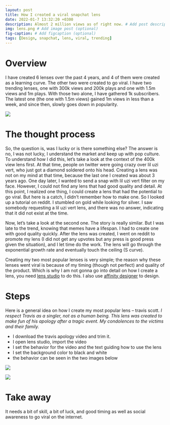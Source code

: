 ```yaml
---
layout: post
title: How I created a viral snapchat lens
date: 2022-01-7 13:32:20 +0300
description: Almost 2 million views as of right now. # Add post description (optional)
img: lens.png # Add image post (optional)
fig-caption: # Add figcaption (optional)
tags: [Design, snapchat, lens, viral, trending]
---
```


# Overview

I have created 6 lenses over the past 4 years, and 4 of them were created as a learning curve. The other two were created to go viral. I have two trending lenses, one with 300k views and 200k plays and one with 1.5m views and 1m plays. With those two alone, I have gathered 1k subscribers. The latest one (the one with 1.5m views) gained 1m views in less than a week, and since then, slowly goes down in popularity. 

![]({{site.baseurl}}/assets/img/info.png)

# The thought process 

So, the question is, was I lucky or is there something else? The answer is no, I was not lucky, I understand the market and keep up with pop culture. To understand how I did this, let’s take a look at the context of the 400k view lens first. At that time, people on twitter were going crazy over lil uzi vert, who just got a diamond soldered onto his head. Creating a lens was not on my mind at that time, because the last one I created was about 3 years ago. One day later, I wanted to send a snap with lil uzi vert filter on my face. However, I could not find any lens that had good quality and detail. At this point, I realized one thing, I could create a lens that had the potential to go viral. But here is a catch, I didn’t remember how to make one. So I looked up a tutorial on reddit. I stumbled on gold while looking for silver. I saw somebody requesting a lil uzi vert lens, and there was no answer, indicating that it did not exist at the time.

Now, let’s take a look at the second one. The story is really similar. But I was late to the trend, knowing that memes have a lifespan. I had to create one with good quality quickly. After the lens was created, I went on reddit to promote my lens (I did not get any upvotes but any press is good press given the situation), and I let time do the work. The lens will go through the exponential growth rate and eventually touch the ceiling (S curve).

Creating my two most popular lenses is very simple; the reason why these lenses went viral is because of my timing (though not perfect) and quality of the product. Which is why I am not gonna go into detail on how I create a lens, you need [lens studio](https://lensstudio.snapchat.com/download/) to do this. I also use [affinity designer](https://affinity.serif.com/en-us/) to design.

# Steps

Here is a general idea on how I create my most popular lens – travis scott. 
_I respect Travis as a singler, not as a human being. This lens was created to make fun of his apology after a tragic event. My condolences to the victims and their family._

- I download the travis apology video and trim it. 
- I open lens studio, import the video 
- I set the behavior for the video and the text guiding how to use the lens
- I set the background color to black and white 
- the behavior can be seen in the two images below

![]({{site.baseurl}}/assets/img/beha1.png)

![]({{site.baseurl}}/assets/img/beha2.png)

# Take away

It needs a bit of skill, a bit of luck, and good timing as well as social awareness to go viral on the internet.





